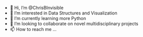 - 👋 Hi, I’m @ChrisBInvisible
- 👀 I’m interested in Data Structures and Visualization
- 🌱 I’m currently learning more Python
- 💞️ I’m looking to collaborate on novel multidisciplinary projects
- 📫 How to reach me ...

<!---
ChrisBInvisible/ChrisBInvisible is a ✨ special ✨ repository because its `README.md` (this file) appears on your GitHub profile.
You can click the Preview link to take a look at your changes.
--->

